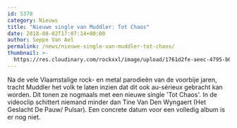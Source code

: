 ```yaml
---
id: 5378
category: Nieuws
title: "Nieuwe single van Muddler: Tot Chaos"
date: 2018-08-02T17:07:14+00:00
author: Seppe Van Ael
permalink: /news/nieuwe-single-van-muddler-tot-chaos/
thumbnail: >-
  https://res.cloudinary.com/rockxxl/image/upload/1761d2fe-aeec-4795-b090-8c8036dd53ad.jpg
---
```

Na de vele Vlaamstalige rock- en metal parodieën van de voorbije jaren, tracht Muddler het volk te laten inzien dat dit ook au-sérieux gebracht kan worden. Dit tonen ze nogmaals met een nieuwe single 'Tot Chaos'. In de videoclip schittert niemand minder dan Tine Van Den Wyngaert (Het Geslacht De Pauw/ Pulsar). Een concrete datum voor een volledig album is er nog niet.
